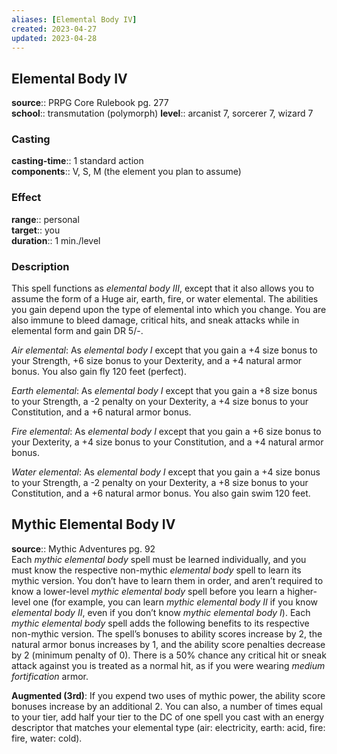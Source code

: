 ```yaml
---
aliases: [Elemental Body IV]
created: 2023-04-27
updated: 2023-04-28
---
```


## Elemental Body IV

**source**:: PRPG Core Rulebook pg. 277  
**school**:: transmutation (polymorph)
**level**:: arcanist 7, sorcerer 7, wizard 7

### Casting

**casting-time**:: 1 standard action  
**components**:: V, S, M (the element you plan to assume)

### Effect

**range**:: personal  
**target**:: you  
**duration**:: 1 min./level

### Description

This spell functions as *elemental body III*, except that it also allows you to assume the form of a Huge air, earth, fire, or water elemental. The abilities you gain depend upon the type of elemental into which you change. You are also immune to bleed damage, critical hits, and sneak attacks while in elemental form and gain DR 5/-.  
  
*Air elemental*: As *elemental body I* except that you gain a +4 size bonus to your Strength, +6 size bonus to your Dexterity, and a +4 natural armor bonus. You also gain fly 120 feet (perfect).  
  
*Earth elemental*: As *elemental body I* except that you gain a +8 size bonus to your Strength, a -2 penalty on your Dexterity, a +4 size bonus to your Constitution, and a +6 natural armor bonus.  
  
*Fire elemental*: As *elemental body I* except that you gain a +6 size bonus to your Dexterity, a +4 size bonus to your Constitution, and a +4 natural armor bonus.  
  
*Water elemental*: As *elemental body I* except that you gain a +4 size bonus to your Strength, a -2 penalty on your Dexterity, a +8 size bonus to your Constitution, and a +6 natural armor bonus. You also gain swim 120 feet.

## Mythic Elemental Body IV

**source**:: Mythic Adventures pg. 92  
Each *mythic elemental body* spell must be learned individually, and you must know the respective non-mythic *elemental body* spell to learn its mythic version. You don’t have to learn them in order, and aren’t required to know a lower-level *mythic elemental body* spell before you learn a higher-level one (for example, you can learn *mythic elemental body II* if you know *elemental body II*, even if you don’t know *mythic elemental body I*). Each *mythic elemental body* spell adds the following benefits to its respective non-mythic version. The spell’s bonuses to ability scores increase by 2, the natural armor bonus increases by 1, and the ability score penalties decrease by 2 (minimum penalty of 0). There is a 50% chance any critical hit or sneak attack against you is treated as a normal hit, as if you were wearing *medium fortification* armor.  
  
**Augmented (3rd)**: If you expend two uses of mythic power, the ability score bonuses increase by an additional 2. You can also, a number of times equal to your tier, add half your tier to the DC of one spell you cast with an energy descriptor that matches your elemental type (air: electricity, earth: acid, fire: fire, water: cold).
